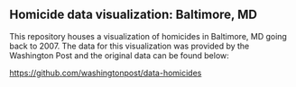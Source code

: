 ## Homicide data visualization: Baltimore, MD

This repository houses a visualization of homicides in Baltimore, MD going back to 2007. The data for this visualization was provided by the Washington Post and the original data can be found below:

https://github.com/washingtonpost/data-homicides